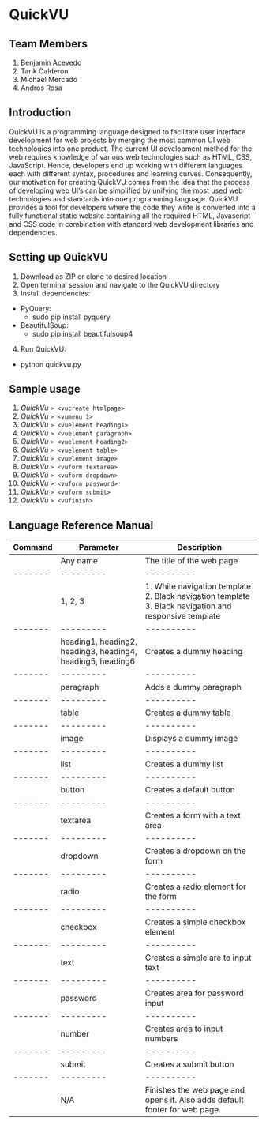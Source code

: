 # QuickVU

## Team Members

1. Benjamin Acevedo
2. Tarik Calderon
3. Michael Mercado
4. Andros Rosa

## Introduction

QuickVU is a programming language designed to facilitate user interface development for web projects by merging the most common UI web technologies into one product. The current UI development method for the web requires knowledge of various web technologies such as HTML, CSS, JavaScript. Hence, developers end up working with different languages each with different syntax, procedures and learning curves. Consequently, our motivation for creating QuickVU comes from the idea that the process of developing web UI’s can be simplified by unifying the most used web technologies and standards into one programming language. QuickVU provides a tool for developers where the code they write is converted into a fully functional static website containing all the required HTML, Javascript and CSS code in combination with standard web development libraries and dependencies.

## Setting up QuickVU

1. Download as ZIP or clone to desired location
2. Open terminal session and navigate to the QuickVU directory
3. Install dependencies:
  * PyQuery:
    - sudo pip install pyquery
  * BeautifulSoup:
    - sudo pip install beautifulsoup4
4. Run QuickVU:
  * python quickvu.py

## Sample usage

1. *QuickVu* `> <vucreate htmlpage>`
2. *QuickVu* `> <vumenu 1>`
3. *QuickVu* `> <vuelement heading1>`
4. *QuickVu* `> <vuelement paragraph>`
5. *QuickVu* `> <vuelement heading2>`
6. *QuickVu* `> <vuelement table>`
7. *QuickVu* `> <vuelement image>`
8. *QuickVu* `> <vuform textarea>`
9. *QuickVu* `> <vuform dropdown>`
10.	*QuickVu* `> <vuform password>`
11.	*QuickVu* `> <vuform submit>`
12.	*QuickVu* `> <vufinish>`

## Language Reference Manual

Command | Parameter | Description
------- | --------- | ----------
<vucreate page_title> | Any name | The title of the web page
------- | --------- | ----------
<vumenu x> | 1, 2, 3 | 1. White navigation template 2. Black navigation template 3. Black navigation and responsive template
------- | --------- | ----------
<vuelement headingX> | heading1, heading2, heading3, heading4, heading5, heading6 | Creates a dummy heading
------- | --------- | ----------
<vuelement paragraph> | paragraph | Adds a dummy paragraph
------- | --------- | ----------
<vuelement table> | table | Creates a dummy table
------- | --------- | ----------
<vuelement image> | image | Displays a dummy image
------- | --------- | ----------
<vuelement list> | list | Creates a dummy list
------- | --------- | ----------
<vuelement button> | button | Creates a default button
------- | --------- | ----------
<vuform textarea> | textarea | Creates a form with a text area
------- | --------- | ----------
<vuform dropdown> | dropdown | Creates a dropdown on the form
------- | --------- | ----------
<vuform radio> | radio | Creates a radio element for the form
------- | --------- | ----------
<vuform checkbox> | checkbox | Creates a simple checkbox element
------- | --------- | ----------
<vuform text> | text | Creates a simple are to input text
------- | --------- | ----------
<vuform password> | password | Creates area for password input
------- | --------- | ----------
<vuform number> | number | Creates area to input numbers
------- | --------- | ----------
<vuform submit> | submit | Creates a submit button
------- | --------- | ----------
<vufinish> | N/A | Finishes the web page and opens it. Also adds default footer for web page.
